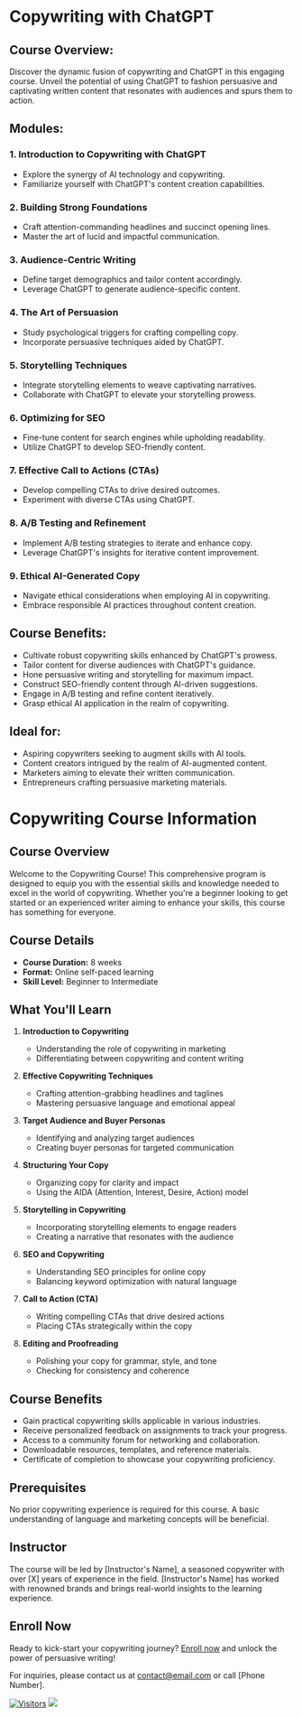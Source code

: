 # Copywriting with ChatGPT

## Course Overview:
Discover the dynamic fusion of copywriting and ChatGPT in this engaging course. Unveil the potential of using ChatGPT to fashion persuasive and captivating written content that resonates with audiences and spurs them to action.

## Modules:

### 1. Introduction to Copywriting with ChatGPT
- Explore the synergy of AI technology and copywriting.
- Familiarize yourself with ChatGPT's content creation capabilities.

### 2. Building Strong Foundations
- Craft attention-commanding headlines and succinct opening lines.
- Master the art of lucid and impactful communication.

### 3. Audience-Centric Writing
- Define target demographics and tailor content accordingly.
- Leverage ChatGPT to generate audience-specific content.

### 4. The Art of Persuasion
- Study psychological triggers for crafting compelling copy.
- Incorporate persuasive techniques aided by ChatGPT.

### 5. Storytelling Techniques
- Integrate storytelling elements to weave captivating narratives.
- Collaborate with ChatGPT to elevate your storytelling prowess.

### 6. Optimizing for SEO
- Fine-tune content for search engines while upholding readability.
- Utilize ChatGPT to develop SEO-friendly content.

### 7. Effective Call to Actions (CTAs)
- Develop compelling CTAs to drive desired outcomes.
- Experiment with diverse CTAs using ChatGPT.

### 8. A/B Testing and Refinement
- Implement A/B testing strategies to iterate and enhance copy.
- Leverage ChatGPT's insights for iterative content improvement.

### 9. Ethical AI-Generated Copy
- Navigate ethical considerations when employing AI in copywriting.
- Embrace responsible AI practices throughout content creation.

## Course Benefits:
- Cultivate robust copywriting skills enhanced by ChatGPT's prowess.
- Tailor content for diverse audiences with ChatGPT's guidance.
- Hone persuasive writing and storytelling for maximum impact.
- Construct SEO-friendly content through AI-driven suggestions.
- Engage in A/B testing and refine content iteratively.
- Grasp ethical AI application in the realm of copywriting.

## Ideal for:
- Aspiring copywriters seeking to augment skills with AI tools.
- Content creators intrigued by the realm of AI-augmented content.
- Marketers aiming to elevate their written communication.
- Entrepreneurs crafting persuasive marketing materials.

# Copywriting Course Information

## Course Overview

Welcome to the Copywriting Course! This comprehensive program is designed to equip you with the essential skills and knowledge needed to excel in the world of copywriting. Whether you're a beginner looking to get started or an experienced writer aiming to enhance your skills, this course has something for everyone.

## Course Details

- **Course Duration:** 8 weeks
- **Format:** Online self-paced learning
- **Skill Level:** Beginner to Intermediate

## What You'll Learn

1. **Introduction to Copywriting**
   - Understanding the role of copywriting in marketing
   - Differentiating between copywriting and content writing

2. **Effective Copywriting Techniques**
   - Crafting attention-grabbing headlines and taglines
   - Mastering persuasive language and emotional appeal

3. **Target Audience and Buyer Personas**
   - Identifying and analyzing target audiences
   - Creating buyer personas for targeted communication

4. **Structuring Your Copy**
   - Organizing copy for clarity and impact
   - Using the AIDA (Attention, Interest, Desire, Action) model

5. **Storytelling in Copywriting**
   - Incorporating storytelling elements to engage readers
   - Creating a narrative that resonates with the audience

6. **SEO and Copywriting**
   - Understanding SEO principles for online copy
   - Balancing keyword optimization with natural language

7. **Call to Action (CTA)**
   - Writing compelling CTAs that drive desired actions
   - Placing CTAs strategically within the copy

8. **Editing and Proofreading**
   - Polishing your copy for grammar, style, and tone
   - Checking for consistency and coherence

## Course Benefits

- Gain practical copywriting skills applicable in various industries.
- Receive personalized feedback on assignments to track your progress.
- Access to a community forum for networking and collaboration.
- Downloadable resources, templates, and reference materials.
- Certificate of completion to showcase your copywriting proficiency.

## Prerequisites

No prior copywriting experience is required for this course. A basic understanding of language and marketing concepts will be beneficial.

## Instructor

The course will be led by [Instructor's Name], a seasoned copywriter with over [X] years of experience in the field. [Instructor's Name] has worked with renowned brands and brings real-world insights to the learning experience.

## Enroll Now

Ready to kick-start your copywriting journey? [Enroll now](enrollment-link) and unlock the power of persuasive writing!

For inquiries, please contact us at [contact@email.com](mailto:contact@email.com) or call [Phone Number].


[![Visitors](https://api.visitorbadge.io/api/visitors?path=https%3A%2F%2Fgithub.com%2Fdrshahizan&labelColor=%23697689&countColor=%23555555&style=plastic)](https://visitorbadge.io/status?path=https%3A%2F%2Fgithub.com%2Fdrshahizan)
![](https://hit.yhype.me/github/profile?user_id=81284918)

